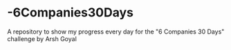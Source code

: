 # -6Companies30Days
A repository to show my progress every day for the "6 Companies 30 Days" challenge by Arsh Goyal
